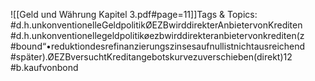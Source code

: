 
![[Geld und Währung Kapitel 3.pdf#page=11]]Tags & Topics:
   #d.h.unkonventionelleGeldpolitikØEZBwirddirekterAnbietervonKrediten
   #d.h.unkonventionellegeldpolitikøezbwirddirekteranbietervonkrediten(z
   #bound“•reduktiondesrefinanzierungszinsesaufnullistnichtausreichend
   #später).ØEZBversuchtKreditangebotskurvezuverschieben(direkt)12
   #b.kaufvonbond